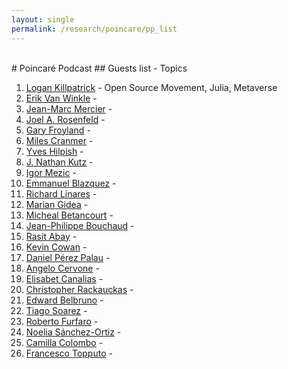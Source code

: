 ```yaml
---
layout: single
permalink: /research/poincare/pp_list
---
```

<html lang="en">
<br>
</html>
# Poincaré Podcast
## Guests list - Topics  

1.  [Logan Killpatrick](https://open.spotify.com/episode/7Hs3hfZpoPwmlR6FHFRxoM?si=7439f8e272024bbb)        - Open Source Movement, Julia, Metaverse
2.  [Erik Van Winkle](https://open.spotify.com/episode/0cceywapYBVmGIzIHqSodw?si=73a3c2a8385d41f1)          - 
3.  [Jean-Marc Mercier](https://open.spotify.com/episode/1mUHsyYpFIRlzqIbuSGk2L?si=f98390b82fef4461)        -
4.  [Joel A. Rosenfeld](https://open.spotify.com/episode/1fNclwEA54l9uQqSk15H4r?si=b4f48e6ae7884c84)        -
5.  [Gary Froyland](https://open.spotify.com/episode/0GTNTQLhGctP8B3cHTSWdJ?si=66f89dac63ff49d5)            -
6.  [Miles Cranmer](https://open.spotify.com/episode/2L6qsE2f2XT66Pgh7kBWnw?si=457e94f98b634947)            -
7.  [Yves Hilpish](https://open.spotify.com/episode/3OjSyQBtk9Cb8D5GdWbrdG?si=a3f9fb601fe24ecc)             -
8.  [J. Nathan Kutz](https://open.spotify.com/episode/4irc6xRXHCa0ue3ds5Zm5n?si=fa5b520760614d1e)           - 
9.  [Igor Mezic](https://open.spotify.com/episode/0GVyqjWQPbpEptcb6O5kVi?si=6a1ecc64352e4de2)               -
10. [Emmanuel Blazquez](https://open.spotify.com/episode/2xSZNpFo1vPH9M7VPaWaXD?si=c610c55856ce464a)        -
11. [Richard Linares](https://open.spotify.com/episode/5nKIwwJ4TOU7RYgI2S0yOf?si=3d2f6dd0627f4e3a)          -
12. [Marian Gidea](https://open.spotify.com/episode/3XcLi5fE505rNh6Qvlv3Br?si=8b25494eec2d46a2)             -
13. [Micheal Betancourt](https://open.spotify.com/episode/7ajXRtm9s6ta7AslAPidzW?si=656d2788d7174a1d)       -
14. [Jean-Philippe Bouchaud](https://open.spotify.com/episode/7IPezgTm8Tj6XRE2uV5dKC?si=7515cbc9b1ae45da)   -
15. [Rasit Abay](https://open.spotify.com/episode/0GFd1EYIVh0Nmd3TRYWNGo?si=9263c74bb43e4e7a)               -
16. [Kevin Cowan](https://open.spotify.com/episode/7jHMY3rKnhv8Hb2Srynqz4?si=fd03ed14b71f47cf)              -
17. [Daniel Pérez Palau](https://open.spotify.com/episode/2rnnNjsT9qYYrTj4BoJ1IL?si=dc1ebd87762b4ee4)       -
18. [Angelo Cervone](https://open.spotify.com/episode/12xeKQqkskYI5H6jPafTnc?si=c6279ecf07e949b4)           -
19. [Elisabet Canalias](https://open.spotify.com/episode/1UyRFTwmBXtOb60Hhi901c?si=df52ee3b30df4286)        -
20. [Christopher Rackauckas](https://open.spotify.com/episode/7ika4BR4Wou3wYjFNvKy4Z?si=eb38e227a1514417)   -
21. [Edward Belbruno](https://open.spotify.com/episode/4sUsN6odEfuHlcmIcy51j0?si=f91a022cf8bb4bf2)          - 
22. [Tiago Soarez](https://open.spotify.com/episode/257O3xosUSc1eigaF8oJ6S?si=d7b0b285c63e438b)             -
23. [Roberto Furfaro](https://open.spotify.com/episode/1jxgJnlgfOPg9POis2G9ii?si=aefe5b048d9b40f9)          -
24. [Noelia Sánchez-Ortiz](https://open.spotify.com/episode/7iTIKhWiMPVvIF5MP9uwjb?si=8ff98686b63346b5)     -
25. [Camilla Colombo](https://open.spotify.com/episode/3NeEK9ezF5oSWh4BRiXNi3?si=9aab4d1c76ad48e1)          -
26. [Francesco Topputo](https://open.spotify.com/episode/7z2KtipaKtSEdA8oMVTeBW?si=149095d1360a4011)        -

